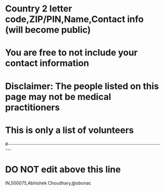 # Country 2 letter code,ZIP/PIN,Name,Contact info (will become public)
# You are free to not include your contact information
#
# Disclaimer: The people listed on this page may not be medical practitioners
# This is only a list of volunteers
#-------------------------------------------------------------------------------
# DO NOT edit above this line
IN,500075,Abhishek Choudhary,@obonac
